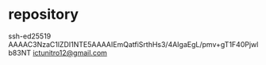 # repository

ssh-ed25519 AAAAC3NzaC1lZDI1NTE5AAAAIEmQatfiSrthHs3/4AIgaEgL/pmv+gT1F40Pjwlb83NT ictunitro12@gmail.com
